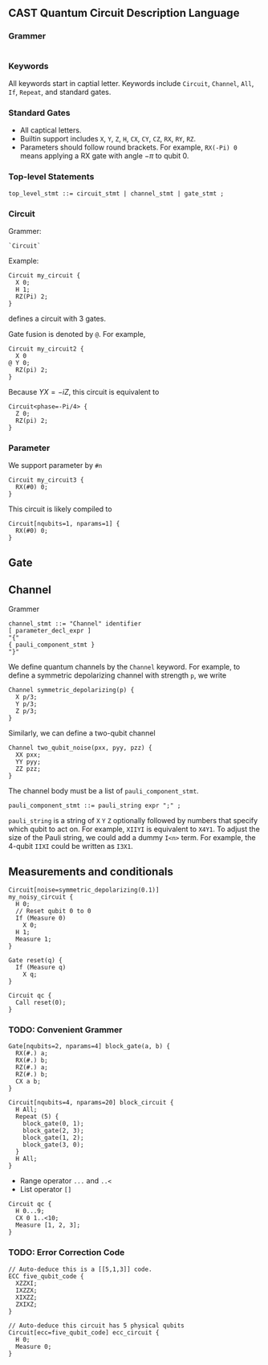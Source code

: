 ## CAST Quantum Circuit Description Language
### Grammer
```

```

### Keywords
All keywords start in captial letter. Keywords include `Circuit`, `Channel`, `All`, `If`, `Repeat`, and standard gates.

### Standard Gates
- All captical letters.
- Builtin support includes `X`, `Y`, `Z`, `H`, `CX`, `CY`, `CZ`, `RX`, `RY`, `RZ`.
- Parameters should follow round brackets. For example, `RX(-Pi) 0` means applying a RX gate with angle $-\pi$ to qubit 0.

### Top-level Statements
```
top_level_stmt ::= circuit_stmt | channel_stmt | gate_stmt ;
```

### Circuit
Grammer:
```
`Circuit`
```

Example:
```
Circuit my_circuit {
  X 0;
  H 1;
  RZ(Pi) 2;
}
```
defines a circuit with 3 gates.

Gate fusion is denoted by `@`. For example,
```
Circuit my_circuit2 {
  X 0
@ Y 0;
  RZ(pi) 2;
}
```
Because $YX=-iZ$, this circuit is equivalent to
```
Circuit<phase=-Pi/4> {
  Z 0;
  RZ(pi) 2;
}
```

### Parameter
We support parameter by `#n`
```
Circuit my_circuit3 {
  RX(#0) 0;
}
```
This circuit is likely compiled to
```
Circuit[nqubits=1, nparams=1] {
  RX(#0) 0;
}
```

## Gate

## Channel
Grammer
```
channel_stmt ::= "Channel" identifier 
[ parameter_decl_expr ] 
"{" 
{ pauli_component_stmt }
"}"
```

We define quantum channels by the `Channel` keyword. For example, to define a symmetric depolarizing channel with strength `p`, we write
```
Channel symmetric_depolarizing(p) {
  X p/3;
  Y p/3;
  Z p/3;
}
```
Similarly, we can define a two-qubit channel
```
Channel two_qubit_noise(pxx, pyy, pzz) {
  XX pxx;
  YY pyy;
  ZZ pzz;
}
```

The channel body must be a list of `pauli_component_stmt`.
```
pauli_component_stmt ::= pauli_string expr ";" ;
```

`pauli_string` is a string of `X` `Y` `Z` optionally followed by numbers that specify which qubit to act on. For example, `XIIYI` is equivalent to `X4Y1`. To adjust the size of the Pauli string, we could add a dummy `I<n>` term. For example, the 4-qubit `IIXI` could be written as `I3X1`.

## Measurements and conditionals
```
Circuit[noise=symmetric_depolarizing(0.1)]
my_noisy_circuit {
  H 0;
  // Reset qubit 0 to 0
  If (Measure 0)
    X 0;
  H 1;
  Measure 1;
}
```

```
Gate reset(q) {
  If (Measure q)
    X q;
}

Circuit qc {
  Call reset(0);
}
```

### TODO: Convenient Grammer
```
Gate[nqubits=2, nparams=4] block_gate(a, b) {
  RX(#.) a;
  RX(#.) b;
  RZ(#.) a;
  RZ(#.) b;
  CX a b;
}

Circuit[nqubits=4, nparams=20] block_circuit {
  H All;
  Repeat (5) {
    block_gate(0, 1);
    block_gate(2, 3);
    block_gate(1, 2);
    block_gate(3, 0);
  }
  H All;
}
```

- Range operator `...` and `..<`
- List operator `[]`
```
Circuit qc {
  H 0...9;
  CX 0 1..<10;
  Measure [1, 2, 3];
}
```

### TODO: Error Correction Code
```
// Auto-deduce this is a [[5,1,3]] code.
ECC five_qubit_code {
  XZZXI;
  IXZZX;
  XIXZZ;
  ZXIXZ;
}

// Auto-deduce this circuit has 5 physical qubits
Circuit[ecc=five_qubit_code] ecc_circuit {
  H 0;
  Measure 0;
}
```